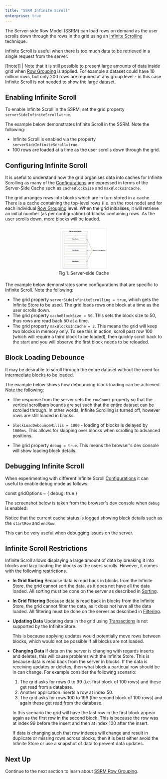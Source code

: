 ```yaml
---
title: "SSRM Infinite Scroll"
enterprise: true
---
```


The Server-side Row Model (SSRM) can load rows on demand as the user scrolls down through the rows in the grid using 
an [Infinite Scrolling](https://en.wiktionary.org/wiki/infinite_scroll) technique.

Infinite Scroll is useful when there is too much data to be retrieved in a single request from the server. 

[[note]]
| Note that it is still possible to present large amounts of data inside grid when [Row Grouping](/server-side-model-grouping/) is applied. For example a dataset could have 10 million rows, but only 200 rows are required at any group level - in this case Infinite Scroll is not needed to show the large dataset.

## Enabling Infinite Scroll

To enable Infinite Scroll in the SSRM, set the grid property `serverSideInfiniteScroll=true`.

The example below demonstrates Infinite Scroll in the SSRM. Note the following:

- Infinite Scroll is enabled via the property `serverSideInfiniteScroll=true`.
- 100 rows are loaded at a time as the user scrolls down through the grid.

<grid-example title='Enabling Infinite Scroll' name='infinite-scroll' type='generated' options='{ "enterprise": true, "modules": ["serverside"] }'></grid-example>

## Configuring Infinite Scroll

It is useful to understand how the grid organises data into caches for Infinite Scrolling as many of the 
[Configurations](/server-side-model-configuration/) are expressed in terms of the Server-Side Cache such as
`cacheBlockSize` and `maxBlocksInCache`.

The grid arranges rows into blocks which are in turn stored in a cache. There is a cache containing the top-level rows
(i.e. on the root node) and for each individual [Row Grouping](/server-side-model-row-grouping/) level. When the grid 
initialises, it will retrieve an initial number (as per configuration) of blocks containing rows. As the user scrolls down,
more blocks will be loaded.

<div style="text-align: center; margin-top: 20px; margin-bottom: 20px;">
    <img src="resources/serverSideCache.png" alt="serverSideCache" style="width: 30%;" />
    <div>Fig 1. Server-side Cache</div>
</div>

The example below demonstrates some configurations that are specific to Infinite Scroll. Note the following:

- The grid property `serverSideInfiniteScrolling = true`, which gets the Infinite Store to be used. The grid loads rows one block at a time as the user scrolls down.
- The grid property `cacheBlockSize = 50`. This sets the block size to 50, thus rows are read back 50 at a time.
- The grid property `maxBlocksInCache = 2`. This means the grid will keep two blocks in memory only. To see this in action, scroll past row 100 (which will require a third block to be loaded), then quickly scroll back to the start and you will observe the first block needs to be reloaded.

<grid-example title='Configuring Infinite Scroll' name='configuring-infinite-scroll' type='generated' options='{ "enterprise": true, "modules": ["serverside"] }'></grid-example>

## Block Loading Debounce

It may be desirable to scroll through the entire dataset without the need for intermediate blocks to be loaded. 

The example below shows how debouncing block loading can be achieved. Note the following:

- The response from the server sets the `rowCount` property so that the vertical scrollbars bounds are set such that the entire dataset can be scrolled through. In other words, Infinite Scrolling is turned off, however rows are still loaded in blocks.

- `blockLoadDebounceMillis = 1000` - loading of blocks is delayed by `1000ms`. This allows for skipping over blocks when scrolling to advanced positions.

- The grid property `debug = true`. This means the browser's dev console will show loading block details.

<grid-example title='Block Loading Debounce' name='block-load-debounce' type='generated' options='{ "enterprise": true, "modules": ["serverside", "menu", "columnpanel"] }'></grid-example>

## Debugging Infinite Scroll

When experimenting with different Infinite Scroll [Configurations](/server-side-model-configuration/) it can useful to 
enable debug mode as follows:

<snippet>
const gridOptions = {
    debug: true
}
</snippet>

The screenshot below is taken from the browser's dev console when `debug` is enabled:

<image-caption src="debug.png" constrained="true" alt="Console Output"></image-caption>

Notice that the current cache status is logged showing block details such as the `startRow` and `endRow`.

This can be very useful when debugging issues on the server.

## Infinite Scroll Restrictions

Infinite Scroll allows displaying a large amount of data by breaking it into blocks
and lazy loading the blocks as the users scrolls. However, it comes with the following restrictions.

- **In Grid Sorting**
    Because data is read back in blocks from the Infinite Store, the grid cannot sort the data,
    as it does not have all the data loaded. All sorting must be done on the server
    as described in [Sorting](/server-side-model-sorting/).

- **In Grid Filtering**
    Because data is read back in blocks from the Infinite Store, the grid cannot filter the data,
    as it does not have all the data loaded. All filtering must be done on the server
    as described in [Filtering](/server-side-model-filtering/).

- **Updating Data**
    Updating data in the grid using [Transactions](/server-side-model-transactions/) is not supported
    by the Infinite Store.

    This is because applying updates would potentially move rows between blocks, which would not be possible
    if all blocks are not loaded.

- **Changing Data**
    If data on the server is changing with regards inserts and deletes, this will cause problems with the
    Infinite Store. This is because data is read back from the server in blocks.
    If the data is receiving updates or deletes, then what block a particual row should be in can change.
    For example consider the following scenario:

    1. The grid asks for rows 0 to 99 (i.e. first block of 100 rows) and these get read from a database.
    1. Another application inserts a row at index 50.
    1. The grid asks for rows 100 to 199 (the second block of 100 rows) and again these get read from the database.

    In this scenario the grid will have the last row in the first block appear again as the first row in the second
    block. This is because the row was at index 99 before the insert and then at index 100 after the insert.

    If data is changing such that row indexes will change and result in duplicate or missing rows across
    blocks, then it is best either avoid the Infinite Store or use a snapshot of data to prevent data updates.

## Next Up

Continue to the next section to learn about [SSRM Row Grouping](/server-side-model-grouping/).

